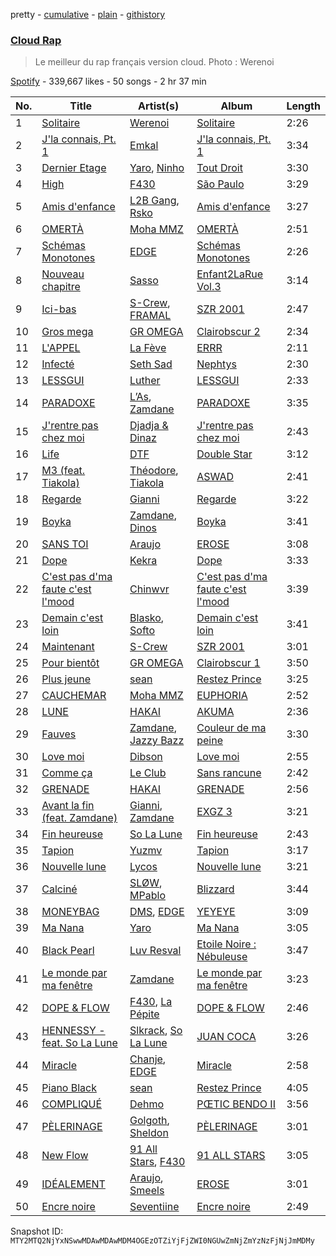 pretty - [cumulative](/playlists/cumulative/37i9dQZF1DX5jNEiuvPyWr.md) - [plain](/playlists/plain/37i9dQZF1DX5jNEiuvPyWr) - [githistory](https://github.githistory.xyz/mackorone/spotify-playlist-archive/blob/main/playlists/plain/37i9dQZF1DX5jNEiuvPyWr)

### [Cloud Rap](https://open.spotify.com/playlist/37i9dQZF1DX5jNEiuvPyWr)

> Le meilleur du rap français version cloud\. Photo : Werenoi

[Spotify](https://open.spotify.com/user/spotify) - 339,667 likes - 50 songs - 2 hr 37 min

| No. | Title | Artist(s) | Album | Length |
|---|---|---|---|---|
| 1 | [Solitaire](https://open.spotify.com/track/4yYpZTbJPa6Uoct89yXdKf) | [Werenoi](https://open.spotify.com/artist/3YBJLs7RqR0aPGBgU27nDh) | [Solitaire](https://open.spotify.com/album/1w91fuTe3zAPvcSyGlZdvE) | 2:26 |
| 2 | [J'la connais, Pt\. 1](https://open.spotify.com/track/7qTRcNu0nqDyjM7cWofXqT) | [Emkal](https://open.spotify.com/artist/4ZPLdCBeYJBAjsLTWRcZEs) | [J'la connais, Pt\. 1](https://open.spotify.com/album/6CodUHcAHp1KsNY2zPyDKA) | 3:34 |
| 3 | [Dernier Etage](https://open.spotify.com/track/4cEmTY9s8re8z5Lg9u3uXH) | [Yaro](https://open.spotify.com/artist/09E5z6upwkmwTKX8LGQgMo), [Ninho](https://open.spotify.com/artist/6Te49r3A6f5BiIgBRxH7FH) | [Tout Droit](https://open.spotify.com/album/2wMNxWbAEvAiAuX6rPH5Ux) | 3:30 |
| 4 | [High](https://open.spotify.com/track/4lpWpolbOCSrlEe9FN3G9F) | [F430](https://open.spotify.com/artist/11ajgggOI6hGjR8CF53mhG) | [São Paulo](https://open.spotify.com/album/7sBsoD0q8ZCKwoH8wM8Qfy) | 3:29 |
| 5 | [Amis d'enfance](https://open.spotify.com/track/59XM6eXdRqsOo0q7e5I4dK) | [L2B Gang](https://open.spotify.com/artist/4hYxvgmTzS29XAXlo5adgM), [Rsko](https://open.spotify.com/artist/3L774tiJRvPmAS90pOLB44) | [Amis d'enfance](https://open.spotify.com/album/3hV1vkAYnO7afQjE5j15V2) | 3:27 |
| 6 | [OMERTÀ](https://open.spotify.com/track/13eTAuzyWBzGOi6uM8712G) | [Moha MMZ](https://open.spotify.com/artist/13fQpdj4xMKM4gbQUcB00T) | [OMERTÀ](https://open.spotify.com/album/4ez5SqQc5JoMUYbVBvbmGj) | 2:51 |
| 7 | [Schémas Monotones](https://open.spotify.com/track/6cQrLizVUnTNQz5hNdnmIV) | [EDGE](https://open.spotify.com/artist/0ZCX1rGywF2LATUUCq0nOg) | [Schémas Monotones](https://open.spotify.com/album/6YZxi7O8YpLl1VIPZRS3zJ) | 2:26 |
| 8 | [Nouveau chapitre](https://open.spotify.com/track/03qW1EfTMxq4f3S2VUh6QV) | [Sasso](https://open.spotify.com/artist/35B6bq5keTR1PYEahq1TAF) | [Enfant2LaRue Vol.3](https://open.spotify.com/album/35rQ31nB2TM6sZLDvfIvtH) | 3:14 |
| 9 | [Ici\-bas](https://open.spotify.com/track/6AwuAiYCqeSWzbk4Vzcr3J) | [S\-Crew](https://open.spotify.com/artist/1HhXce8PpMmaKjBIWzAxWc), [FRAMAL](https://open.spotify.com/artist/392Bnlp5PrDQZgtr3OSG9T) | [SZR 2001](https://open.spotify.com/album/0rk3WWubPvymeQeb3R8n7s) | 2:47 |
| 10 | [Gros mega](https://open.spotify.com/track/1z1kLrnuYTLdXoSKWYE9Fy) | [GR OMEGA](https://open.spotify.com/artist/2OycTEXMkHcR33DNZ3BpVJ) | [Clairobscur 2](https://open.spotify.com/album/2JlgRagGV3G37C4Db5bPH1) | 2:34 |
| 11 | [L'APPEL](https://open.spotify.com/track/32vCnWdVuYCRhwGJglDMae) | [La Fève](https://open.spotify.com/artist/2sBKOwN0fSjx39VtL2WpjJ) | [ERRR](https://open.spotify.com/album/33YFTG260lyzS3THXtwyq7) | 2:11 |
| 12 | [Infecté](https://open.spotify.com/track/07mCQ6sRZzT5XoSqnA2fOW) | [Seth Sad](https://open.spotify.com/artist/4yDo1iZ02sOpLsh1oGAAg9) | [Nephtys](https://open.spotify.com/album/2jplcSiO6721Ep6E9usYyq) | 2:30 |
| 13 | [LESSGUI](https://open.spotify.com/track/7tcsRVgsBvGGL8h9BHN1uA) | [Luther](https://open.spotify.com/artist/712cOCN3mpraX2UOgUvdHW) | [LESSGUI](https://open.spotify.com/album/0sW9FAedveHh5b62T0eIoU) | 2:33 |
| 14 | [PARADOXE](https://open.spotify.com/track/1xLddYF8AeGunDqEXr4YIO) | [L’As](https://open.spotify.com/artist/3VTjgKLiBLDXWCigMpjFan), [Zamdane](https://open.spotify.com/artist/5CtPAGoxpJ4yLJLx6CSrO8) | [PARADOXE](https://open.spotify.com/album/44ax71MweuP0tuXzV9mgfh) | 3:35 |
| 15 | [J'rentre pas chez moi](https://open.spotify.com/track/1kqrfPAEFaOx33YHlYqQLa) | [Djadja & Dinaz](https://open.spotify.com/artist/5hREZP0zTQbTLkZ2M8RS4v) | [J'rentre pas chez moi](https://open.spotify.com/album/5MaykxZo8kzq0uYHgQXjqD) | 2:43 |
| 16 | [Life](https://open.spotify.com/track/4IvUUwahzNnmLNx3Fy56BP) | [DTF](https://open.spotify.com/artist/37ioGUZGhKk7VjWIocx8kM) | [Double Star](https://open.spotify.com/album/2Kl8Lizlp50x23YlY2Yrau) | 3:12 |
| 17 | [M3 \(feat\. Tiakola\)](https://open.spotify.com/track/0MkTS97rxyZjvzcWtoaFYe) | [Théodore](https://open.spotify.com/artist/1LVM8ye1ivMW71OmS264u2), [Tiakola](https://open.spotify.com/artist/3vUMXQ9kPnZAQkMkZZ7Hfh) | [ASWAD](https://open.spotify.com/album/0SZlUHqgkPZV8dwhD7EDZ6) | 2:41 |
| 18 | [Regarde](https://open.spotify.com/track/3RXZRxhbPDL6B6gt59FO8m) | [Gianni](https://open.spotify.com/artist/5W9ShLREoRMuXqSSYMeHqk) | [Regarde](https://open.spotify.com/album/223Z3aR3oXho7do2t6IPeY) | 3:22 |
| 19 | [Boyka](https://open.spotify.com/track/5sEaPVHq9bCxFaz0W2poeC) | [Zamdane](https://open.spotify.com/artist/5CtPAGoxpJ4yLJLx6CSrO8), [Dinos](https://open.spotify.com/artist/1QPdp5duV6lV4XINCzjwQ2) | [Boyka](https://open.spotify.com/album/652TTQxvvWs3BIOUGY5q4d) | 3:41 |
| 20 | [SANS TOI](https://open.spotify.com/track/447ZZY0MMCZcYcDVxWKwgn) | [Araujo](https://open.spotify.com/artist/6fiGkVkamTXnIymlLQcByP) | [EROSE](https://open.spotify.com/album/6KsyNUGlI8yH1u89W7XzKl) | 3:08 |
| 21 | [Dope](https://open.spotify.com/track/50Iv0gsXTFbPQnrtbkHK85) | [Kekra](https://open.spotify.com/artist/20pbz4TbpkBUr5JwYfGgPS) | [Dope](https://open.spotify.com/album/2cs5rAaux06NIbxlogq5Ek) | 3:33 |
| 22 | [C'est pas d'ma faute c'est l'mood](https://open.spotify.com/track/6Rze4VVS34G8jyume7rIgj) | [Chinwvr](https://open.spotify.com/artist/0FO41jGlT3izLX7oULFUlr) | [C'est pas d'ma faute c'est l'mood](https://open.spotify.com/album/4Frq8x9BsYMkWmYi2sPSKO) | 3:39 |
| 23 | [Demain c'est loin](https://open.spotify.com/track/1D7p8EN4kDXCUN0yN8KBr9) | [Blasko](https://open.spotify.com/artist/0fUBKEXCJYmCr9vrI66NEJ), [Softo](https://open.spotify.com/artist/58WoaFxsPISuJ0iCyfizNp) | [Demain c'est loin](https://open.spotify.com/album/2s95ruN0TdxyE8nXyZepeq) | 3:41 |
| 24 | [Maintenant](https://open.spotify.com/track/7dqUEX8cUv22oiK6UHFZMn) | [S\-Crew](https://open.spotify.com/artist/1HhXce8PpMmaKjBIWzAxWc) | [SZR 2001](https://open.spotify.com/album/2kkaNm9FAqoUVhazyqobac) | 3:01 |
| 25 | [Pour bientôt](https://open.spotify.com/track/7ERxzmcy8blEDA1457Jjo7) | [GR OMEGA](https://open.spotify.com/artist/2OycTEXMkHcR33DNZ3BpVJ) | [Clairobscur 1](https://open.spotify.com/album/0J4WGhxbLVpx4S4ep5KN2C) | 3:50 |
| 26 | [Plus jeune](https://open.spotify.com/track/1ihbgjSg9n3LCXdHGOnjck) | [sean](https://open.spotify.com/artist/7CxSejERLJhkuYRU6D1d8C) | [Restez Prince](https://open.spotify.com/album/1lrB7nEyiuHZ5H94GIIXPs) | 3:25 |
| 27 | [CAUCHEMAR](https://open.spotify.com/track/7mknKRrpy73QgsaWM3vGsA) | [Moha MMZ](https://open.spotify.com/artist/13fQpdj4xMKM4gbQUcB00T) | [EUPHORIA](https://open.spotify.com/album/4xm2fWDB7cNXUsrZRBdCit) | 2:52 |
| 28 | [LUNE](https://open.spotify.com/track/1k6EPZ5JuuNTOGhF7woAXz) | [HAKAI](https://open.spotify.com/artist/33v1e0a3iVU2BBzW3orMrN) | [AKUMA](https://open.spotify.com/album/4BBlqKe6wXcS1pijTZ1zMh) | 2:36 |
| 29 | [Fauves](https://open.spotify.com/track/5lyKwmMB1nuU3jUrrIFI3Q) | [Zamdane](https://open.spotify.com/artist/5CtPAGoxpJ4yLJLx6CSrO8), [Jazzy Bazz](https://open.spotify.com/artist/0cMsSWXCY2Wag16luxN6fL) | [Couleur de ma peine](https://open.spotify.com/album/2N9IozZraUsmwNPd4k69YB) | 3:30 |
| 30 | [Love moi](https://open.spotify.com/track/3QOji8BDJZX4WphlxIpHMs) | [Dibson](https://open.spotify.com/artist/3I2ayKNkuX0gqKPZDBnxNk) | [Love moi](https://open.spotify.com/album/7716TsCXcpGPPB4kwttjtN) | 2:55 |
| 31 | [Comme ça](https://open.spotify.com/track/4bOdmHfgSw7e0ZrwgOHbqz) | [Le Club](https://open.spotify.com/artist/4PlMVWxO3DGtAvMwbXgctQ) | [Sans rancune](https://open.spotify.com/album/5mUSYIz36ISQy7PjJUHB2b) | 2:42 |
| 32 | [GRENADE](https://open.spotify.com/track/0WZ7TQn8MJnzRxKdxWlpdN) | [HAKAI](https://open.spotify.com/artist/33v1e0a3iVU2BBzW3orMrN) | [GRENADE](https://open.spotify.com/album/2CW4ULev9mQurLEpFHdovg) | 2:56 |
| 33 | [Avant la fin \(feat\. Zamdane\)](https://open.spotify.com/track/19OckgD8qk3bmeT4xoJ3js) | [Gianni](https://open.spotify.com/artist/5W9ShLREoRMuXqSSYMeHqk), [Zamdane](https://open.spotify.com/artist/5CtPAGoxpJ4yLJLx6CSrO8) | [EXGZ 3](https://open.spotify.com/album/30B5XqJZhEp7nJutaeqqU3) | 3:21 |
| 34 | [Fin heureuse](https://open.spotify.com/track/2xIaxSN4uWp84jqXmk9DYn) | [So La Lune](https://open.spotify.com/artist/4ZW7BptOWzjNFLEqRiNCT7) | [Fin heureuse](https://open.spotify.com/album/5KcQvszp8wKRp1k9fHXR12) | 2:43 |
| 35 | [Tapion](https://open.spotify.com/track/2vHzw04q8IL0wRKJmBDocw) | [Yuzmv](https://open.spotify.com/artist/1cYA2rnKwpVYe9iVH3Djjm) | [Tapion](https://open.spotify.com/album/0aOEqCwX0R9fr9vpdXIdEA) | 3:17 |
| 36 | [Nouvelle lune](https://open.spotify.com/track/05Z7wN8UkxnWWpuwL6PptI) | [Lycos](https://open.spotify.com/artist/6nxnoznWVrq1HXBbjl2cz3) | [Nouvelle lune](https://open.spotify.com/album/0VxoYeTcLxjJBU5TSCCsOL) | 3:21 |
| 37 | [Calciné](https://open.spotify.com/track/1FSDo0QfL9gQh32MxzqsZO) | [SLØW](https://open.spotify.com/artist/6jPpTPMBhULm8sukMmyrTW), [MPablo](https://open.spotify.com/artist/4Pmp4phME9ksNwnpPHumHU) | [Blizzard](https://open.spotify.com/album/49sFNtfB0KYvor4eL1yBJY) | 3:44 |
| 38 | [MONEYBAG](https://open.spotify.com/track/4o68P6N8JucUg9apYhAtF9) | [DMS](https://open.spotify.com/artist/5uo0xw2Agih4NcDVajOd6e), [EDGE](https://open.spotify.com/artist/0ZCX1rGywF2LATUUCq0nOg) | [YEYEYE](https://open.spotify.com/album/4cYBgxMkPwZ73VNC4Uy5Jv) | 3:09 |
| 39 | [Ma Nana](https://open.spotify.com/track/5gbxLiDOBUTIEKpIxKMeNe) | [Yaro](https://open.spotify.com/artist/09E5z6upwkmwTKX8LGQgMo) | [Ma Nana](https://open.spotify.com/album/5incGx0xEG2Hh6SlBZjAZP) | 3:05 |
| 40 | [Black Pearl](https://open.spotify.com/track/1cNLTTuobJoTEQI4lhqZuS) | [Luv Resval](https://open.spotify.com/artist/5l8WyvJ50fdSghK2ySNq1y) | [Etoile Noire : Nébuleuse](https://open.spotify.com/album/2ckXqM9XfrPuuKnN39oRvw) | 3:47 |
| 41 | [Le monde par ma fenêtre](https://open.spotify.com/track/34gqAsUuzda4ctvmjcv3Kl) | [Zamdane](https://open.spotify.com/artist/5CtPAGoxpJ4yLJLx6CSrO8) | [Le monde par ma fenêtre](https://open.spotify.com/album/1wfDHmjYJOji4uln5Ep65z) | 3:23 |
| 42 | [DOPE & FLOW](https://open.spotify.com/track/2dOi529NdZixLZi28PtJg4) | [F430](https://open.spotify.com/artist/11ajgggOI6hGjR8CF53mhG), [La Pépite](https://open.spotify.com/artist/2Ago4l6T5ldhK0qjc9iSvV) | [DOPE & FLOW](https://open.spotify.com/album/2biOQGpjx79yaXymKlJVcz) | 2:46 |
| 43 | [HENNESSY \- feat\. So La Lune](https://open.spotify.com/track/1oxV0rnPtUwKJUWooSIdFv) | [Slkrack](https://open.spotify.com/artist/10puYSSj5YS2rMO7euRJ85), [So La Lune](https://open.spotify.com/artist/4ZW7BptOWzjNFLEqRiNCT7) | [JUAN COCA](https://open.spotify.com/album/21PfuyzRJkPwHiv9UL4Ev1) | 3:26 |
| 44 | [Miracle](https://open.spotify.com/track/7gLIgciyl0LiLeX7LXAACB) | [Chanje](https://open.spotify.com/artist/5BZQ1LKKtw3uu6NIJdlU4Y), [EDGE](https://open.spotify.com/artist/0ZCX1rGywF2LATUUCq0nOg) | [Miracle](https://open.spotify.com/album/3ApUvBtVEP475jtilOY4jy) | 2:58 |
| 45 | [Piano Black](https://open.spotify.com/track/5HUjQGeA8sTTCmmWC3hAg7) | [sean](https://open.spotify.com/artist/7CxSejERLJhkuYRU6D1d8C) | [Restez Prince](https://open.spotify.com/album/1lrB7nEyiuHZ5H94GIIXPs) | 4:05 |
| 46 | [COMPLIQUÉ](https://open.spotify.com/track/0OTmlCY3Ufhkjl5pmtlZXt) | [Dehmo](https://open.spotify.com/artist/5oM4ylX9mgzyzDD6yYPUal) | [PŒTIC BENDO II](https://open.spotify.com/album/56VCAtiAOS6dDVfxuP8eeT) | 3:56 |
| 47 | [PÈLERINAGE](https://open.spotify.com/track/0tvP9GO0Rfr8ft3GU0aIGA) | [Golgoth](https://open.spotify.com/artist/6YPGhj88VOEmQ6e9qTotvA), [Sheldon](https://open.spotify.com/artist/6162ZDzd0LT28Lxdj52jjK) | [PÈLERINAGE](https://open.spotify.com/album/3SFxtJqFRhpFnfzu3LI7Ih) | 3:01 |
| 48 | [New Flow](https://open.spotify.com/track/7wcvpuqOwffUGKXydc5Ngn) | [91 All Stars](https://open.spotify.com/artist/2NXFKDjgSuIyiUUH2PEVHG), [F430](https://open.spotify.com/artist/11ajgggOI6hGjR8CF53mhG) | [91 ALL STARS](https://open.spotify.com/album/67RktnRUQzkN9ZM8VAsakU) | 3:05 |
| 49 | [IDÉALEMENT](https://open.spotify.com/track/5fAfsSObe2skdyhzbX7hjJ) | [Araujo](https://open.spotify.com/artist/6fiGkVkamTXnIymlLQcByP), [Smeels](https://open.spotify.com/artist/6FyY3mlFrDdKUX35GrzeOZ) | [EROSE](https://open.spotify.com/album/6KsyNUGlI8yH1u89W7XzKl) | 3:01 |
| 50 | [Encre noire](https://open.spotify.com/track/0bk75qIrxgJ0FEGbgOzJUg) | [Seventiine](https://open.spotify.com/artist/6e8flkZ70WOzklwhYol7qA) | [Encre noire](https://open.spotify.com/album/3RVlLLK6BbaGeNZBCAaGjO) | 2:49 |

Snapshot ID: `MTY2MTQ2NjYxNSwwMDAwMDAwMDM4OGEzOTZiYjFjZWI0NGUwZmNjZmYzNzFjNjJmMDMy`
